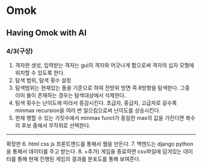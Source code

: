 # Omok
## Having Omok with AI
### 4/3(구상)
1. 격자판 생성, 입력받는 격자는 gui의 격자와 어긋나게 함으로써 격자의 십자 모형에 위치할 수 있도록 한다.
2. 탐색 범위, 탐색 횟수 설정
3. 탐색범위는 현재있는 돌을 기준으로 하여 전방위 방면 즉 8방향을 탐색한다. 그중 이미 돌이 존재하는 경우는 탐색대상에서 삭제한다.
4. 탐색 횟수는 난이도에 따라서 증감시킨다. 초급자, 중급자, 고급자로 갈수록 minmax recursion을 여러 번 일으킴으로써 난이도를 상승시킨다.
5. 현재 행할 수 있는 가짓수에서 minmax funct가 동일한 max의 값을 가진다면 복수의 후보 중에서 무작위로 선택한다.
---
확장판
6. html css js 프론트앤드를 통해서 웹을 만든다.
7. 백엔드는 django python을 통해서 데이터를 주고 받는다.
8. +추가) 게임을 종료하면 csv파일에 담겨있는 데이터를 통해 현재 진행된 게임의 결과를 분포도를 통해 보여준다.
